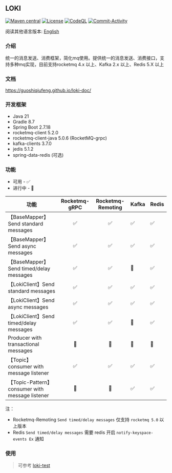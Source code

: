 ## LOKI

[![Maven central](https://img.shields.io/maven-central/v/io.github.guoshiqiufeng/loki.svg?style=flat-square)](https://search.maven.org/search?q=g:io.github.guoshiqiufeng%20AND%20a:loki)
[![License](https://img.shields.io/:license-apache-brightgreen.svg?style=flat-square)](http://www.apache.org/licenses/LICENSE-2.0.html)
[![CodeQL](https://github.com/guoshiqiufeng/loki/actions/workflows/github-code-scanning/codeql/badge.svg)](https://github.com/guoshiqiufeng/loki/actions/workflows/github-code-scanning/codeql)
[![Commit-Activity](https://img.shields.io/github/commit-activity/m/guoshiqiufeng/loki)](https://github.com/guoshiqiufeng/loki/graphs/commit-activity)

阅读其他语言版本: [English](README.md)

### 介绍

统一的消息发送、消费框架，简化mq使用。提供统一的消息发送、消费接口，支持多种mq实现，目前支持rocketmq 4.x 以上、Kafka 2.x
以上、Redis 5.X
以上

### 文档

https://guoshiqiufeng.github.io/loki-doc/

### 开发框架

- Java 21
- Gradle 8.7
- Spring Boot 2.7.18
- rocketmq-client 5.2.0
- rocketmq-client-java 5.0.6 (RocketMQ-grpc)
- kafka-clients 3.7.0
- jedis 5.1.2
- spring-data-redis (可选)

### 功能

* 可用 - ✅
* 进行中 - 🚧

| 功能                                             | Rocketmq-gRPC | Rocketmq-Remoting | Kafka | Redis |   
|------------------------------------------------|:-------------:|:-----------------:|-------|-------| 
| 【BaseMapper】Send standard messages             |       ✅       |         ✅         | ✅     | ✅     |    
| 【BaseMapper】Send async messages                |       ✅       |         ✅         | ✅     | ✅     |    
| 【BaseMapper】Send timed/delay messages          |       ✅       |         ✅         | 🚧    | ✅     |    
| 【LokiClient】Send standard messages             |       ✅       |         ✅         | ✅     | ✅     |    
| 【LokiClient】Send async messages                |       ✅       |         ✅         | ✅     | ✅     |    
| 【LokiClient】Send timed/delay messages          |       ✅       |         ✅         | 🚧    | ✅     |    
| Producer with transactional messages           |      🚧       |        🚧         | 🚧    | 🚧    |
| 【Topic】 consumer with message listener         |       ✅       |         ✅         | ✅     | ✅     |    
| 【Topic-Pattern】 consumer with message listener |      🚧       |        🚧         | ✅     | ✅     |    

注：

- Rocketmq-Remoting `Send timed/delay messages` 仅支持 `rocketmq 5.0` 以上版本
- Redis `Send timed/delay messages` 需要 redis 开启 `notify-keyspace-events Ex` 通知

### 使用

> 可参考 [loki-test](https://github.com/guoshiqiufeng/loki-test)
